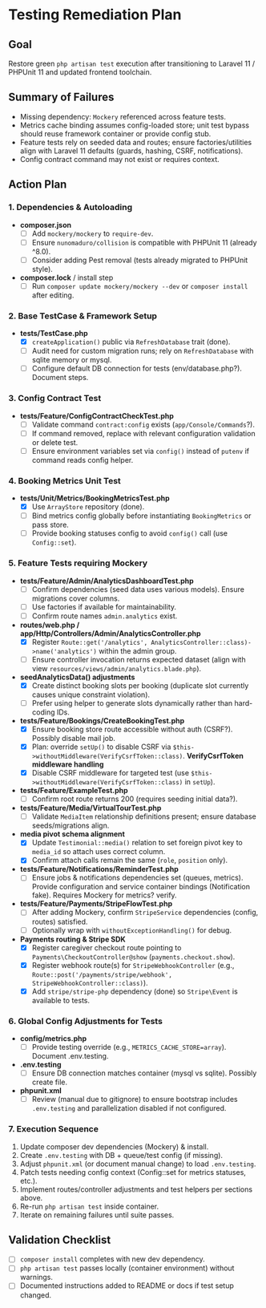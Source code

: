 # Testing Remediation Plan

## Goal
Restore green `php artisan test` execution after transitioning to Laravel 11 / PHPUnit 11 and updated frontend toolchain.

## Summary of Failures
- Missing dependency: `Mockery` referenced across feature tests.
- Metrics cache binding assumes config-loaded store; unit test bypass should reuse framework container or provide config stub.
- Feature tests rely on seeded data and routes; ensure factories/utilities align with Laravel 11 defaults (guards, hashing, CSRF, notifications).
- Config contract command may not exist or requires context.

## Action Plan

### 1. Dependencies & Autoloading
- **composer.json**
  - [ ] Add `mockery/mockery` to `require-dev`.
  - [ ] Ensure `nunomaduro/collision` is compatible with PHPUnit 11 (already ^8.0).
  - [ ] Consider adding Pest removal (tests already migrated to PHPUnit style).
- **composer.lock** / install step
  - [ ] Run `composer update mockery/mockery --dev` or `composer install` after editing.

### 2. Base TestCase & Framework Setup
- **tests/TestCase.php**
  - [x] `createApplication()` public via `RefreshDatabase` trait (done).
  - [ ] Audit need for custom migration runs; rely on `RefreshDatabase` with sqlite memory or mysql.
  - [ ] Configure default DB connection for tests (env/database.php?). Document steps.

### 3. Config Contract Test
- **tests/Feature/ConfigContractCheckTest.php**
  - [ ] Validate command `contract:config` exists (`app/Console/Commands`?).
  - [ ] If command removed, replace with relevant configuration validation or delete test.
  - [ ] Ensure environment variables set via `config()` instead of `putenv` if command reads config helper.

### 4. Booking Metrics Unit Test
- **tests/Unit/Metrics/BookingMetricsTest.php**
  - [x] Use `ArrayStore` repository (done).
  - [ ] Bind metrics config globally before instantiating `BookingMetrics` or pass store.
  - [ ] Provide booking statuses config to avoid `config()` call (use `Config::set`).

### 5. Feature Tests requiring Mockery
- **tests/Feature/Admin/AnalyticsDashboardTest.php**
  - [ ] Confirm dependencies (seed data uses various models). Ensure migrations cover columns.
  - [ ] Use factories if available for maintainability.
  - [ ] Confirm route names `admin.analytics` exist.
- **routes/web.php / app/Http/Controllers/Admin/AnalyticsController.php**
  - [x] Register `Route::get('/analytics', AnalyticsController::class)->name('analytics')` within the admin group.
  - [ ] Ensure controller invocation returns expected dataset (align with view `resources/views/admin/analytics.blade.php`).
- **seedAnalyticsData() adjustments**
  - [x] Create distinct booking slots per booking (duplicate slot currently causes unique constraint violation).
  - [ ] Prefer using helper to generate slots dynamically rather than hard-coding IDs.
- **tests/Feature/Bookings/CreateBookingTest.php**
  - [x] Ensure booking store route accessible without auth (CSRF?). Possibly disable mail job.
  - [x] Plan: override `setUp()` to disable CSRF via `$this->withoutMiddleware(VerifyCsrfToken::class)`.
**VerifyCsrfToken middleware handling**
  - [x] Disable CSRF middleware for targeted test (use `$this->withoutMiddleware(VerifyCsrfToken::class)` in `setUp`).
- **tests/Feature/ExampleTest.php**
  - [ ] Confirm root route returns 200 (requires seeding initial data?).
- **tests/Feature/Media/VirtualTourTest.php**
  - [ ] Validate `MediaItem` relationship definitions present; ensure database seeds/migrations align.
- **media pivot schema alignment**
  - [x] Update `Testimonial::media()` relation to set foreign pivot key to `media_id` so attach uses correct column.
  - [x] Confirm attach calls remain the same (`role`, `position` only).
- **tests/Feature/Notifications/ReminderTest.php**
  - [ ] Ensure jobs & notifications dependencies set (queues, metrics). Provide configuration and service container bindings (Notification fake). Requires Mockery for metrics? verify.
- **tests/Feature/Payments/StripeFlowTest.php**
  - [ ] After adding Mockery, confirm `StripeService` dependencies (config, routes) satisfied.
  - [ ] Optionally wrap with `withoutExceptionHandling()` for debug.
- **Payments routing & Stripe SDK**
  - [x] Register caregiver checkout route pointing to `Payments\CheckoutController@show` (`payments.checkout.show`).
  - [x] Register webhook route(s) for `StripeWebhookController` (e.g., `Route::post('/payments/stripe/webhook', StripeWebhookController::class)`).
  - [x] Add `stripe/stripe-php` dependency (done) so `Stripe\Event` is available to tests.

### 6. Global Config Adjustments for Tests
- **config/metrics.php**
  - [ ] Provide testing override (e.g., `METRICS_CACHE_STORE=array`). Document .env.testing.
- **.env.testing**
  - [ ] Ensure DB connection matches container (mysql vs sqlite). Possibly create file.
- **phpunit.xml**
  - [ ] Review (manual due to gitignore) to ensure bootstrap includes `.env.testing` and parallelization disabled if not configured.

### 7. Execution Sequence
1. Update composer dev dependencies (Mockery) & install.
2. Create `.env.testing` with DB + queue/test config (if missing).
3. Adjust `phpunit.xml` (or document manual change) to load `.env.testing`.
4. Patch tests needing config context (Config::set for metrics statuses, etc.).
5. Implement routes/controller adjustments and test helpers per sections above.
6. Re-run `php artisan test` inside container.
7. Iterate on remaining failures until suite passes.

## Validation Checklist
- [ ] `composer install` completes with new dev dependency.
- [ ] `php artisan test` passes locally (container environment) without warnings.
- [ ] Documented instructions added to README or docs if test setup changed.
